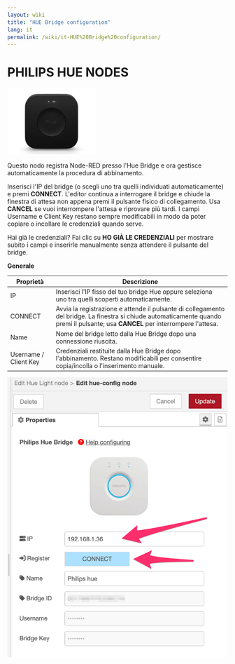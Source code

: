 ```yaml
---
layout: wiki
title: "HUE Bridge configuration"
lang: it
permalink: /wiki/it-HUE%20Bridge%20configuration/
---
```

<h1>PHILIPS HUE NODES

</h1>

  <img src='https://raw.githubusercontent.com/Supergiovane/node-red-contrib-knx-ultimate/master/img/huehub.jpg' width='40%'>

Questo nodo registra Node-RED presso l'Hue Bridge e ora gestisce automaticamente la procedura di abbinamento.

Inserisci l'IP del bridge (o scegli uno tra quelli individuati automaticamente) e premi **CONNECT**. L'editor continua a interrogare il bridge e chiude la finestra di attesa non appena premi il pulsante fisico di collegamento. Usa **CANCEL** se vuoi interrompere l'attesa e riprovare più tardi. I campi Username e Client Key restano sempre modificabili in modo da poter copiare o incollare le credenziali quando serve.

Hai già le credenziali? Fai clic su **HO GIÀ LE CREDENZIALI** per mostrare subito i campi e inserirle manualmente senza attendere il pulsante del bridge.

**Generale**

| Proprietà | Descrizione |
|--|--|
| IP | Inserisci l'IP fisso del tuo bridge Hue oppure seleziona uno tra quelli scoperti automaticamente. |
| CONNECT | Avvia la registrazione e attende il pulsante di collegamento del bridge. La finestra si chiude automaticamente quando premi il pulsante; usa **CANCEL** per interrompere l'attesa. |
| Name | Nome del bridge letto dalla Hue Bridge dopo una connessione riuscita. |
| Username / Client Key | Credenziali restituite dalla Hue Bridge dopo l'abbinamento. Restano modificabili per consentire copia/incolla o l'inserimento manuale. |

![image.png](../img/hude-config.png)
